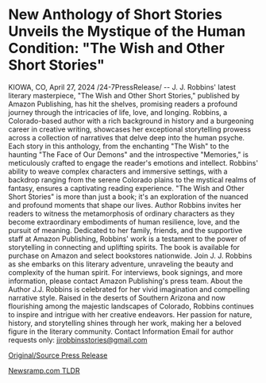 # New Anthology of Short Stories Unveils the Mystique of the Human Condition: "The Wish and Other Short Stories"

KIOWA, CO, April 27, 2024 /24-7PressRelease/ -- J. J. Robbins' latest literary masterpiece, "The Wish and Other Short Stories," published by Amazon Publishing, has hit the shelves, promising readers a profound journey through the intricacies of life, love, and longing. Robbins, a Colorado-based author with a rich background in history and a burgeoning career in creative writing, showcases her exceptional storytelling prowess across a collection of narratives that delve deep into the human psyche.  Each story in this anthology, from the enchanting "The Wish" to the haunting "The Face of Our Demons" and the introspective "Memories," is meticulously crafted to engage the reader's emotions and intellect. Robbins' ability to weave complex characters and immersive settings, with a backdrop ranging from the serene Colorado plains to the mystical realms of fantasy, ensures a captivating reading experience.  "The Wish and Other Short Stories" is more than just a book; it's an exploration of the nuanced and profound moments that shape our lives. Author Robbins invites her readers to witness the metamorphosis of ordinary characters as they become extraordinary embodiments of human resilience, love, and the pursuit of meaning.  Dedicated to her family, friends, and the supportive staff at Amazon Publishing, Robbins' work is a testament to the power of storytelling in connecting and uplifting spirits. The book is available for purchase on Amazon and select bookstores nationwide.  Join J. J. Robbins as she embarks on this literary adventure, unraveling the beauty and complexity of the human spirit. For interviews, book signings, and more information, please contact Amazon Publishing's press team.  About the Author J.J. Robbins is celebrated for her vivid imagination and compelling narrative style. Raised in the deserts of Southern Arizona and now flourishing among the majestic landscapes of Colorado, Robbins continues to inspire and intrigue with her creative endeavors. Her passion for nature, history, and storytelling shines through her work, making her a beloved figure in the literary community.  Contact Information Email for author requests only: jjrobbinsstories@gmail.com 

[Original/Source Press Release](https://www.24-7pressrelease.com/press-release/510446/new-anthology-of-short-stories-unveils-the-mystique-of-the-human-condition-the-wish-and-other-short-stories) 

[Newsramp.com TLDR](https://newsramp.com/None) 
